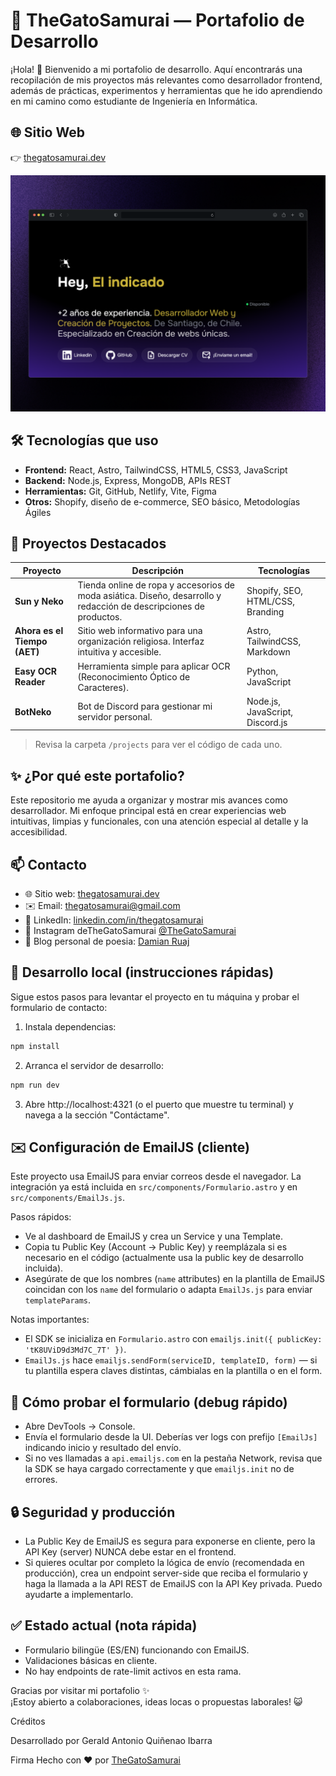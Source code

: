 # 🧪 TheGatoSamurai — Portafolio de Desarrollo

¡Hola! 👋 Bienvenido a mi portafolio de desarrollo. Aquí encontrarás una recopilación de mis proyectos más relevantes como desarrollador frontend, además de prácticas, experimentos y herramientas que he ido aprendiendo en mi camino como estudiante de Ingeniería en Informática.

## 🌐 Sitio Web

👉 [thegatosamurai.dev](https://thegatosamurai.dev)

<img src="https://github.com/TheGatoSamurai/PortfolioDev/blob/main/public/images/Portafolio.png" alt="Vista previa del portafolio" width="600"/>

## 🛠️ Tecnologías que uso

- **Frontend:** React, Astro, TailwindCSS, HTML5, CSS3, JavaScript
- **Backend:** Node.js, Express, MongoDB, APIs REST
- **Herramientas:** Git, GitHub, Netlify, Vite, Figma
- **Otros:** Shopify, diseño de e-commerce, SEO básico, Metodologías Ágiles

## 📁 Proyectos Destacados

| Proyecto                | Descripción                                                                 | Tecnologías                        |
|-------------------------|-----------------------------------------------------------------------------|------------------------------------|
| **Sun y Neko**          | Tienda online de ropa y accesorios de moda asiática. Diseño, desarrollo y redacción de descripciones de productos. | Shopify, SEO, HTML/CSS, Branding   |
| **Ahora es el Tiempo (AET)** | Sitio web informativo para una organización religiosa. Interfaz intuitiva y accesible. | Astro, TailwindCSS, Markdown       |
| **Easy OCR Reader**     | Herramienta simple para aplicar OCR (Reconocimiento Óptico de Caracteres).  | Python, JavaScript                 |
| **BotNeko**             | Bot de Discord para gestionar mi servidor personal.                         | Node.js, JavaScript, Discord.js    |

> Revisa la carpeta `/projects` para ver el código de cada uno.

## ✨ ¿Por qué este portafolio?

Este repositorio me ayuda a organizar y mostrar mis avances como desarrollador. Mi enfoque principal está en crear experiencias web intuitivas, limpias y funcionales, con una atención especial al detalle y la accesibilidad.

## 📫 Contacto

- 🌐 Sitio web: [thegatosamurai.dev](https://thegatosamurai.dev)
- ✉️ Email: thegatosamurai@gmail.com
- 💼 LinkedIn: [linkedin.com/in/thegatosamurai](https://www.linkedin.com/in/thegatosamurai/)
- 🐾 Instagram deTheGatoSamurai [@TheGatoSamurai](https://www.instagram.com/thegatosamurai/)
- 📝 Blog personal de poesia: [Damian Ruaj](https://damiancarmesi.blogspot.com/)



## 🧰 Desarrollo local (instrucciones rápidas)

Sigue estos pasos para levantar el proyecto en tu máquina y probar el formulario de contacto:

1. Instala dependencias:

```powershell
npm install
```

2. Arranca el servidor de desarrollo:

```powershell
npm run dev
```

3. Abre http://localhost:4321 (o el puerto que muestre tu terminal) y navega a la sección "Contáctame".

## ✉️ Configuración de EmailJS (cliente)

Este proyecto usa EmailJS para enviar correos desde el navegador. La integración ya está incluida en `src/components/Formulario.astro` y en `src/components/EmailJs.js`.

Pasos rápidos:

- Ve al dashboard de EmailJS y crea un Service y una Template.
- Copia tu Public Key (Account → Public Key) y reemplázala si es necesario en el código (actualmente usa la public key de desarrollo incluida).
- Asegúrate de que los nombres (`name` attributes) en la plantilla de EmailJS coincidan con los `name` del formulario o adapta `EmailJs.js` para enviar `templateParams`.

Notas importantes:

- El SDK se inicializa en `Formulario.astro` con `emailjs.init({ publicKey: 'tK8UViD9d3Md7C_7T' })`.
- `EmailJs.js` hace `emailjs.sendForm(serviceID, templateID, form)` — si tu plantilla espera claves distintas, cámbialas en la plantilla o en el form.

## 🧪 Cómo probar el formulario (debug rápido)

- Abre DevTools → Console.
- Envía el formulario desde la UI. Deberías ver logs con prefijo `[EmailJs]` indicando inicio y resultado del envío.
- Si no ves llamadas a `api.emailjs.com` en la pestaña Network, revisa que la SDK se haya cargado correctamente y que `emailjs.init` no de errores.

## 🔒 Seguridad y producción

- La Public Key de EmailJS es segura para exponerse en cliente, pero la API Key (server) NUNCA debe estar en el frontend.
- Si quieres ocultar por completo la lógica de envío (recomendada en producción), crea un endpoint server-side que reciba el formulario y haga la llamada a la API REST de EmailJS con la API Key privada. Puedo ayudarte a implementarlo.

## ✅ Estado actual (nota rápida)

- Formulario bilingüe (ES/EN) funcionando con EmailJS.
- Validaciones básicas en cliente.
- No hay endpoints de rate-limit activos en esta rama.

Gracias por visitar mi portafolio ✨  
¡Estoy abierto a colaboraciones, ideas locas o propuestas laborales! 😺

Créditos

Desarrollado por Gerald Antonio Quiñenao Ibarra

Firma
Hecho con ❤️ por [TheGatoSamurai](https://thegatosamurai.dev/)